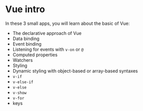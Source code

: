 # Vue intro

In these 3 small apps, you will learn about the basic of Vue:

- The declarative approach of Vue
- Data binding
- Event binding
- Listening for events with `v-on` or `@`
- Computed properties
- Watchers
- Styling
- Dynamic styling with object-based or array-based syntaxes
- `v-if`
- `v-else-if`
- `v-else`
- `v-show`
- `v-for`
- keys
